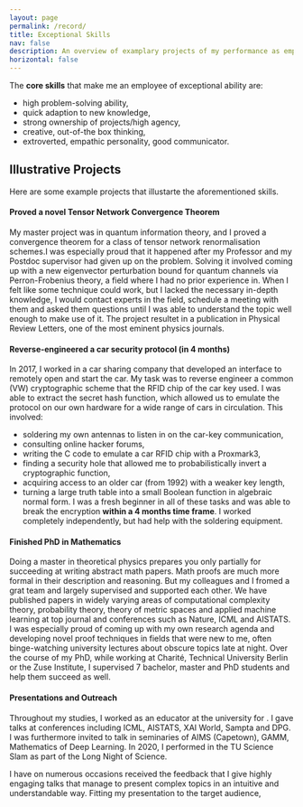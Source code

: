 ```yaml
---
layout: page
permalink: /record/
title: Exceptional Skills
nav: false
description: An overview of examplary projects of my performance as employee
horizontal: false
---
```


The **core skills** that make me an employee of exceptional ability are:
- high problem-solving ability,
- quick adaption to new knowledge,
- strong ownership of projects/high agency,
- creative, out-of-the box thinking,
- extroverted, empathic personality, good communicator.

## Illustrative Projects

Here are some example projects that illustarte the aforementioned skills.

#### Proved a novel Tensor Network Convergence Theorem

My master project was in quantum information theory, and I proved a convergence theorem for a class of tensor network renormalisation schemes.I was especially proud that it happened after my Professor and my Postdoc supervisor had given up on the problem. Solving it involved coming up with a new eigenvector perturbation bound for quantum channels via Perron-Frobenius theory, a field where I had no prior experience in. When I felt like some technique could work, but I lacked the necessary in-depth knowledge, I would contact experts in the field, schedule a meeting with them and asked them questions until I was able to understand the topic well enough to make use of it. The project resultet in a publication in Physical Review Letters, one of the most eminent physics journals.

#### Reverse-engineered a car security protocol (in 4 months)

 In 2017, I worked in a car sharing company that developed an interface to remotely open and start the car. My task was to reverse engineer a common (VW) cryptographic scheme that the RFID chip of the car key used. I was able to extract the secret hash function, which allowed us to emulate the protocol on our own hardware for a wide range of cars in circulation. This involved:
- soldering my own antennas to listen in on the car-key communication,
- consulting online hacker forums,
- writing the C code to emulate a car RFID chip with a Proxmark3,
- finding a security hole that allowed me to probabilistically invert a cryptographic function,
- acquiring access to an older car (from 1992) with a weaker key length,
- turning a large truth table into a small Boolean function in algebraic normal form.
I was a fresh beginner in all of these tasks and was able to break the encryption **within a 4 months time frame**. I worked completely independently, but had help with the soldering equipment.

#### Finished PhD in Mathematics

Doing a master in theoretical physics prepares you only partially for succeeding at writing abstract math papers. Math proofs are much more formal in their description and reasoning. But my colleagues and I fromed a grat team and largely supervised and supported each other. We have published papers in widely varying areas of computational complexity theory, probability theory, theory of metric spaces and applied machine learning at top journal and conferences such as Nature, ICML and AISTATS.
I was especially proud of coming up with my own research agenda and developing novel proof techniques in fields that were new to me, often binge-watching university lectures about obscure topics late at night. Over the course of my PhD, while working at Charité, Technical University Berlin or the Zuse Institute, I supervised 7 bachelor, master and PhD students and help them succeed as well.

#### Presentations and Outreach
Throughout my studies, I worked as an educator at the university for . I gave talks at conferences including ICML, AISTATS, XAI World, Sampta and DPG. I was furthermore invited to talk in seminaries of AIMS (Capetown), GAMM, Mathematics of Deep Learning. In 2020, I performed in the TU Science Slam as part of the Long Night of Science.

I have on numerous occasions received the feedback that I give highly engaging talks that manage to present complex topics in an intuitive and understandable way. Fitting my presentation to the target audience,
